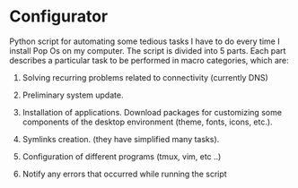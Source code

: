 # Configurator

Python script for automating some tedious tasks I have to do
every time I install Pop Os on my computer.
The script is divided into 5 parts. Each part describes a
particular task to be performed in macro categories, which are:

1) Solving recurring problems related to connectivity (currently 
   DNS)

2) Preliminary system update.

3) Installation of applications. Download
   packages for customizing some components of the desktop 
   environment (theme, fonts, icons, etc.).

4) Symlinks creation. (they have simplified many tasks).

5) Configuration of different programs (tmux, vim, etc ..)

6) Notify any errors that occurred while running the script
